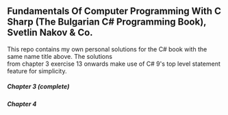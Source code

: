 ## Fundamentals Of Computer Programming With C Sharp (The Bulgarian C# Programming Book), Svetlin Nakov & Co.
This repo contains my own personal solutions for the C# book with the same name title above.  The solutions  
from chapter 3 exercise 13 onwards make use of C# 9's top level statement feature for simplicity.  
  
  
##### Chapter 3 (complete) #####
##### Chapter 4 #####
